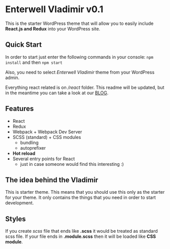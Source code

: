 # Enterwell Vladimir v0.1
This is the starter WordPress theme that will allow you to easily include **React.js and Redux** into your WordPress site.

## Quick Start
In order to start just enter the following commands in your console:
```npm install```
and then
```npm start```

Also, you need to select *Enterwell Vladimir* theme from your WordPress admin.

Everything react related is on */react* folder.
This readme will be updated, but in the meantime you can take a look at our [BLOG](http://enterwell.net/starter-wp-api-react-redux/).

## Features
- React
- Redux
- Webpack + Webpack Dev Server
- SCSS (standard) + CSS modules
    - bundling
    - autoprefixer
- **Hot reload**
- Several entry points for React
    - just in case someone would find this interesting :)

## The idea behind the Vladimir
This is starter theme. This means that you should use this only as the starter for your theme. It only contains the things that you need in order to start development.

## Styles
If you create *scss* file that ends like **.scss** it would be treated as standard scss file.
If your file ends in **.module.scss** then it will be loaded like **CSS module**.